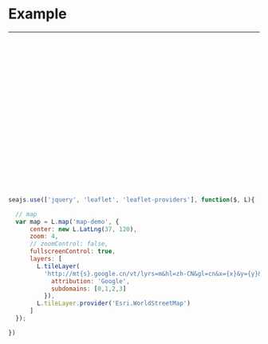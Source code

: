 
# Example

----

<link type="text/css" rel="stylesheet" href="../spm_modules/leaflet/0.7.3/leaflet.css" />

<div id="map-demo" style="height:300px"></div>


````js
seajs.use(['jquery', 'leaflet', 'leaflet-providers'], function($, L){

  // map
  var map = L.map('map-demo', {
      center: new L.LatLng(37, 120),
      zoom: 4,
      // zoomControl: false,
      fullscreenControl: true,
      layers: [
        L.tileLayer(
          'http://mt{s}.google.cn/vt/lyrs=m&hl=zh-CN&gl=cn&x={x}&y={y}&z={z}', {
            attribution: 'Google',
            subdomains: [0,1,2,3]
          }),
        L.tileLayer.provider('Esri.WorldStreetMap')
      ]
  });

})
````
